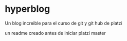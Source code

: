 # hyperblog
Un blog increible para el curso de git y git hub de platzi

un readme creado antes de iniciar platzi master